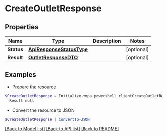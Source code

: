 # CreateOutletResponse
## Properties

Name | Type | Description | Notes
------------ | ------------- | ------------- | -------------
**Status** | [**ApiResponseStatusType**](ApiResponseStatusType.md) |  | [optional] 
**Result** | [**OutletResponseDTO**](OutletResponseDTO.md) |  | [optional] 

## Examples

- Prepare the resource
```powershell
$CreateOutletResponse = Initialize-ympa_powershell_clientCreateOutletResponse  -Status null `
 -Result null
```

- Convert the resource to JSON
```powershell
$CreateOutletResponse | ConvertTo-JSON
```

[[Back to Model list]](../README.md#documentation-for-models) [[Back to API list]](../README.md#documentation-for-api-endpoints) [[Back to README]](../README.md)

